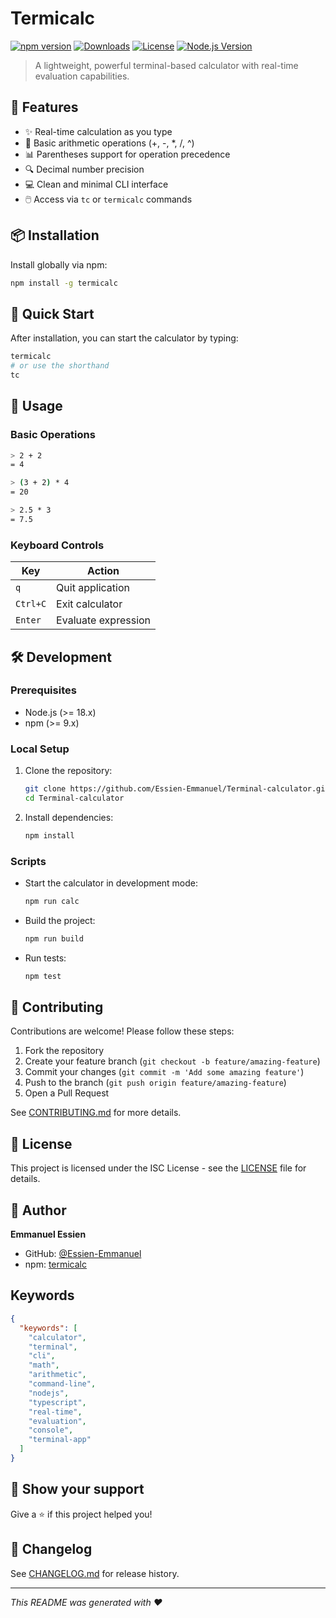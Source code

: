# Termicalc

[![npm version](https://img.shields.io/npm/v/termicalc.svg)](https://www.npmjs.com/package/termicalc)
[![Downloads](https://img.shields.io/npm/dm/termicalc.svg)](https://www.npmjs.com/package/termicalc)
[![License](https://img.shields.io/npm/l/termicalc.svg)](https://github.com/Essien-Emmanuel/Terminal-calculator/blob/main/LICENSE)
[![Node.js Version](https://img.shields.io/node/v/termicalc.svg)](https://nodejs.org)

> A lightweight, powerful terminal-based calculator with real-time evaluation capabilities.

## 🚀 Features

- ✨ Real-time calculation as you type
- 🔢 Basic arithmetic operations (+, -, *, /, ^)
- 📊 Parentheses support for operation precedence
- 🔍 Decimal number precision
- 💻 Clean and minimal CLI interface
- 🖱️ Access via `tc` or `termicalc` commands

## 📦 Installation

Install globally via npm:

```sh
npm install -g termicalc
```

## 🎯 Quick Start

After installation, you can start the calculator by typing:

```sh
termicalc
# or use the shorthand
tc
```

## 📖 Usage

### Basic Operations

```sh
> 2 + 2
= 4

> (3 + 2) * 4
= 20

> 2.5 * 3
= 7.5
```

### Keyboard Controls

| Key       | Action                |
|-----------|-----------------------|
| `q`       | Quit application      |
| `Ctrl+C`  | Exit calculator       |
| `Enter`   | Evaluate expression   |

## 🛠️ Development

### Prerequisites

- Node.js (>= 18.x)
- npm (>= 9.x)

### Local Setup

1. Clone the repository:
   ```sh
   git clone https://github.com/Essien-Emmanuel/Terminal-calculator.git
   cd Terminal-calculator
   ```

2. Install dependencies:
   ```sh
   npm install
   ```

### Scripts

- Start the calculator in development mode:
  ```sh
  npm run calc
  ```

- Build the project:
  ```sh
  npm run build
  ```

- Run tests:
  ```sh
  npm test
  ```

## 🤝 Contributing

Contributions are welcome! Please follow these steps:

1. Fork the repository
2. Create your feature branch (`git checkout -b feature/amazing-feature`)
3. Commit your changes (`git commit -m 'Add some amazing feature'`)
4. Push to the branch (`git push origin feature/amazing-feature`)
5. Open a Pull Request

See [CONTRIBUTING.md](CONTRIBUTING.md) for more details.

## 📄 License

This project is licensed under the ISC License - see the [LICENSE](LICENSE) file for details.

## 👤 Author

**Emmanuel Essien**

- GitHub: [@Essien-Emmanuel](https://github.com/Essien-Emmanuel)
- npm: [termicalc](https://www.npmjs.com/package/termicalc)

## Keywords

```json
{
  "keywords": [
    "calculator",
    "terminal",
    "cli",
    "math",
    "arithmetic",
    "command-line",
    "nodejs",
    "typescript",
    "real-time",
    "evaluation",
    "console",
    "terminal-app"
  ]
}
```

## 🌟 Show your support

Give a ⭐️ if this project helped you!

## 📝 Changelog

See [CHANGELOG.md](CHANGELOG.md) for release history.

---

_This README was generated with ❤️_